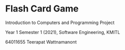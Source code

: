 # Flash Card Game
Introduction to Computers and Programming Project

Year 1 Semester 1 (2021), Software Engineering, KMITL

64011655 Teerapat Wattnamanont
